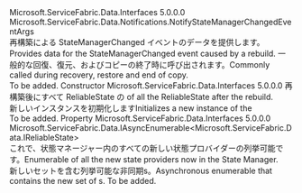 <Type Name="NotifyStateManagerRebuildEventArgs" FullName="Microsoft.ServiceFabric.Data.Notifications.NotifyStateManagerRebuildEventArgs">
  <TypeSignature Language="C#" Value="public class NotifyStateManagerRebuildEventArgs : Microsoft.ServiceFabric.Data.Notifications.NotifyStateManagerChangedEventArgs" />
  <TypeSignature Language="ILAsm" Value=".class public auto ansi beforefieldinit NotifyStateManagerRebuildEventArgs extends Microsoft.ServiceFabric.Data.Notifications.NotifyStateManagerChangedEventArgs" />
  <TypeSignature Language="DocId" Value="T:Microsoft.ServiceFabric.Data.Notifications.NotifyStateManagerRebuildEventArgs" />
  <TypeSignature Language="VB.NET" Value="Public Class NotifyStateManagerRebuildEventArgs&#xA;Inherits NotifyStateManagerChangedEventArgs" />
  <TypeSignature Language="F#" Value="type NotifyStateManagerRebuildEventArgs = class&#xA;    inherit NotifyStateManagerChangedEventArgs" />
  <AssemblyInfo>
    <AssemblyName>Microsoft.ServiceFabric.Data.Interfaces</AssemblyName>
    <AssemblyVersion>5.0.0.0</AssemblyVersion>
  </AssemblyInfo>
  <Base>
    <BaseTypeName>Microsoft.ServiceFabric.Data.Notifications.NotifyStateManagerChangedEventArgs</BaseTypeName>
  </Base>
  <Interfaces />
  <Docs>
    <summary>
            <span data-ttu-id="3cfab-101">再構築による StateManagerChanged イベントのデータを提供します。</span><span class="sxs-lookup"><span data-stu-id="3cfab-101">Provides data for the StateManagerChanged event caused by a rebuild.</span></span>
            <span data-ttu-id="3cfab-102">一般的な回復、復元、およびコピーの終了時に呼び出されます。</span><span class="sxs-lookup"><span data-stu-id="3cfab-102">Commonly called during recovery, restore and end of copy.</span></span>
            </summary>
    <remarks>To be added.</remarks>
  </Docs>
  <Members>
    <Member MemberName=".ctor">
      <MemberSignature Language="C#" Value="public NotifyStateManagerRebuildEventArgs (Microsoft.ServiceFabric.Data.IAsyncEnumerable&lt;Microsoft.ServiceFabric.Data.IReliableState&gt; reliableStates);" />
      <MemberSignature Language="ILAsm" Value=".method public hidebysig specialname rtspecialname instance void .ctor(class Microsoft.ServiceFabric.Data.IAsyncEnumerable`1&lt;class Microsoft.ServiceFabric.Data.IReliableState&gt; reliableStates) cil managed" />
      <MemberSignature Language="DocId" Value="M:Microsoft.ServiceFabric.Data.Notifications.NotifyStateManagerRebuildEventArgs.#ctor(Microsoft.ServiceFabric.Data.IAsyncEnumerable{Microsoft.ServiceFabric.Data.IReliableState})" />
      <MemberSignature Language="VB.NET" Value="Public Sub New (reliableStates As IAsyncEnumerable(Of IReliableState))" />
      <MemberSignature Language="F#" Value="new Microsoft.ServiceFabric.Data.Notifications.NotifyStateManagerRebuildEventArgs : Microsoft.ServiceFabric.Data.IAsyncEnumerable&lt;Microsoft.ServiceFabric.Data.IReliableState&gt; -&gt; Microsoft.ServiceFabric.Data.Notifications.NotifyStateManagerRebuildEventArgs" Usage="new Microsoft.ServiceFabric.Data.Notifications.NotifyStateManagerRebuildEventArgs reliableStates" />
      <MemberType>Constructor</MemberType>
      <AssemblyInfo>
        <AssemblyName>Microsoft.ServiceFabric.Data.Interfaces</AssemblyName>
        <AssemblyVersion>5.0.0.0</AssemblyVersion>
      </AssemblyInfo>
      <Parameters>
        <Parameter Name="reliableStates" Type="Microsoft.ServiceFabric.Data.IAsyncEnumerable&lt;Microsoft.ServiceFabric.Data.IReliableState&gt;" />
      </Parameters>
      <Docs>
        <param name="reliableStates">
          <span data-ttu-id="3cfab-103"><cref name="IAsyncEnumerable" />再構築後にすべて ReliableState の</span><span class="sxs-lookup"><span data-stu-id="3cfab-103"><cref name="IAsyncEnumerable" /> of all the ReliableState after the rebuild.</span></span>
            </param>
        <summary>
            <span data-ttu-id="3cfab-104">新しいインスタンスを初期化します<cref name="NotifyStateManagerChangedEventArgs" /></span><span class="sxs-lookup"><span data-stu-id="3cfab-104">Initializes a new instance of the <cref name="NotifyStateManagerChangedEventArgs" /></span></span></summary>
        <remarks>To be added.</remarks>
      </Docs>
    </Member>
    <Member MemberName="ReliableStates">
      <MemberSignature Language="C#" Value="public Microsoft.ServiceFabric.Data.IAsyncEnumerable&lt;Microsoft.ServiceFabric.Data.IReliableState&gt; ReliableStates { get; }" />
      <MemberSignature Language="ILAsm" Value=".property instance class Microsoft.ServiceFabric.Data.IAsyncEnumerable`1&lt;class Microsoft.ServiceFabric.Data.IReliableState&gt; ReliableStates" />
      <MemberSignature Language="DocId" Value="P:Microsoft.ServiceFabric.Data.Notifications.NotifyStateManagerRebuildEventArgs.ReliableStates" />
      <MemberSignature Language="VB.NET" Value="Public ReadOnly Property ReliableStates As IAsyncEnumerable(Of IReliableState)" />
      <MemberSignature Language="F#" Value="member this.ReliableStates : Microsoft.ServiceFabric.Data.IAsyncEnumerable&lt;Microsoft.ServiceFabric.Data.IReliableState&gt;" Usage="Microsoft.ServiceFabric.Data.Notifications.NotifyStateManagerRebuildEventArgs.ReliableStates" />
      <MemberType>Property</MemberType>
      <AssemblyInfo>
        <AssemblyName>Microsoft.ServiceFabric.Data.Interfaces</AssemblyName>
        <AssemblyVersion>5.0.0.0</AssemblyVersion>
      </AssemblyInfo>
      <ReturnValue>
        <ReturnType>Microsoft.ServiceFabric.Data.IAsyncEnumerable&lt;Microsoft.ServiceFabric.Data.IReliableState&gt;</ReturnType>
      </ReturnValue>
      <Docs>
        <summary>
            <span data-ttu-id="3cfab-105">これで、状態マネージャー内のすべての新しい状態プロバイダーの列挙可能です。</span><span class="sxs-lookup"><span data-stu-id="3cfab-105">Enumerable of all the new state providers now in the State Manager.</span></span>
            </summary>
        <value>
            <span data-ttu-id="3cfab-106">新しいセットを含む列挙可能な非同期<cref name="IReliableState" />s。</span><span class="sxs-lookup"><span data-stu-id="3cfab-106">Asynchronous enumerable that contains the new set of <cref name="IReliableState" />s.</span></span>
            </value>
        <remarks>To be added.</remarks>
      </Docs>
    </Member>
  </Members>
</Type>